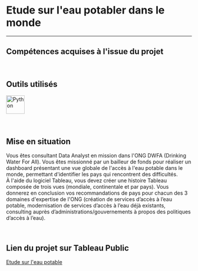 # Etude sur l'eau potabler dans le monde
---

## Compétences acquises à l'issue du projet


<br>

## Outils utilisés
<img src="https://cdn.jsdelivr.net/gh/devicons/devicon/icons/python/python-original-wordmark.svg" title="Python"  alt="Python" height="50"/>&nbsp;


<br>

## Mise en situation
Vous êtes consultant Data Analyst en mission dans l'ONG DWFA (Drinking Water For All). Vous êtes missionné par un bailleur de fonds pour réaliser un dashboard présentant une vue globale de l'accès à l'eau potable dans le monde, permettant d'identifier les pays qui rencontrent des difficultés.   
À l'aide du logiciel Tableau, vous devez créer une histoire Tableau composée de trois vues (mondiale, continentale et par pays).
Vous donnerez en conclusion vos recommandations de pays pour chacun des 3 domaines d'expertise de l'ONG (création de services d’accès à l’eau potable, modernisation de services d’accès à l’eau déjà existants, consulting auprès d’administrations/gouvernements à propos des politiques d’accès à l’eau).

<br>

## Lien du projet sur Tableau Public
<a href="https://public.tableau.com/app/profile/blabla3368/viz/P8_16540140163460/Histoire1" target="_blank" title="Dashboard">Etude sur l'eau potable</a>
